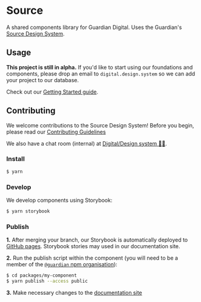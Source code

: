 # Source

A shared components library for Guardian Digital. Uses the Guardian's [Source Design System](https://zeroheight.com/2a1e5182b).

## Usage

**This project is still in alpha.** If you'd like to start using our foundations and components, please drop an email to
`digital.design.system` so we can add your project to our database.

Check out our [Getting Started guide](https://zeroheight.com/2a1e5182b/p/876251).

## Contributing

We welcome contributions to the Source Design System! Before you begin, please read our
[Contributing Guidelines](https://github.com/guardian/source-components/tree/master/CONTRIBUTING.md)

We also have a chat room (internal) at [Digital/Design system 👩‍🎨](https://chat.google.com/room/AAAAGDIhXQs).

### Install

```sh
$ yarn
```

### Develop

We develop components using Storybook:

```sh
$ yarn storybook
```

### Publish

**1.** After merging your branch, our Storybook is automatically deployed to [GitHub pages](https://guardian.github.io/source). Storybook stories may used in our documentation site.

**2.** Run the publish script within the component (you will need to be a member of the [`@guardian` npm organisation](https://www.npmjs.com/settings/guardian/members)):

```sh
$ cd packages/my-component
$ yarn publish --access public
```

**3.** Make necessary changes to the [documentation site](https://zeroheight.com/2a1e5182b)
